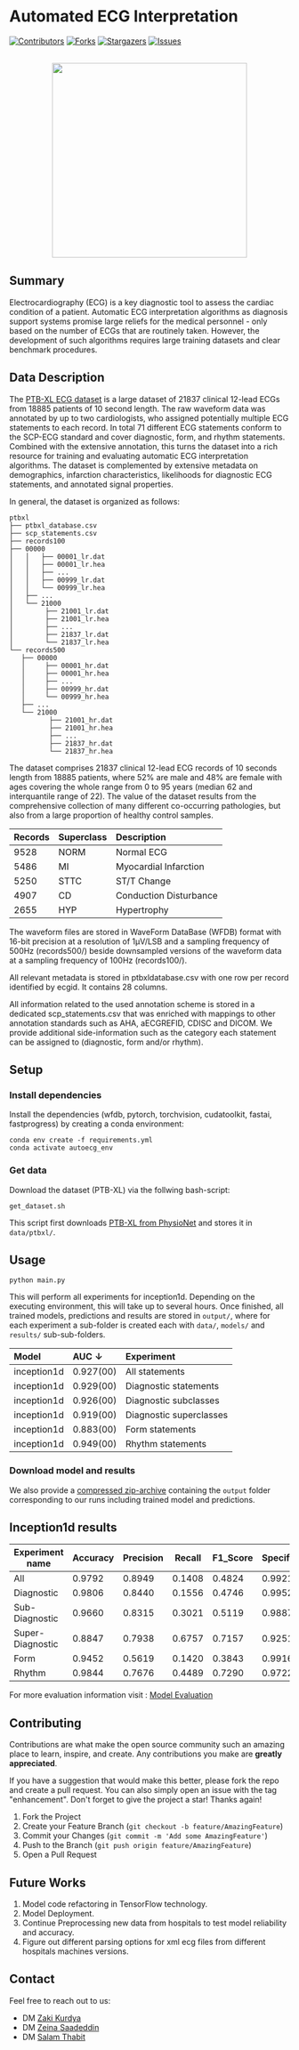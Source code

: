 # Automated ECG Interpretation

[![Contributors][contributors-shield]][contributors-url]
[![Forks][forks-shield]][forks-url]
[![Stargazers][stars-shield]][stars-url]
[![Issues][issues-shield]][issues-url]

<br>

<div align="center">
<img src="https://user-images.githubusercontent.com/46399191/191921241-495090db-a088-46b6-bd09-0f7f21170b0a.png" height="350"/>
</div>

## Summary 

Electrocardiography (ECG) is a key diagnostic tool to assess the cardiac condition of a patient. Automatic ECG interpretation algorithms as diagnosis support systems promise large reliefs for the medical personnel - only based on the number of ECGs that are routinely taken. However, the development of such algorithms requires large training datasets and clear benchmark procedures.

## Data Description

The [PTB-XL ECG dataset](https://physionet.org/content/ptb-xl/1.0.1/) is a large dataset of 21837 clinical 12-lead ECGs from 18885 patients of 10 second length. The raw waveform data was annotated by up to two cardiologists, who assigned potentially multiple ECG statements to each record. In total 71 different ECG statements conform to the SCP-ECG standard and cover diagnostic, form, and rhythm statements. Combined with the extensive annotation, this turns the dataset into a rich resource for training and evaluating automatic ECG interpretation algorithms. The dataset is complemented by extensive metadata on demographics, infarction characteristics, likelihoods for diagnostic ECG statements, and annotated signal properties.

In general, the dataset is organized as follows:

```
ptbxl
├── ptbxl_database.csv
├── scp_statements.csv
├── records100
├── 00000
│   │   ├── 00001_lr.dat
│   │   ├── 00001_lr.hea
│   │   ├── ...
│   │   ├── 00999_lr.dat
│   │   └── 00999_lr.hea
│   ├── ...
│   └── 21000
│        ├── 21001_lr.dat
│        ├── 21001_lr.hea
│        ├── ...
│        ├── 21837_lr.dat
│        └── 21837_lr.hea
└── records500
   ├── 00000
   │     ├── 00001_hr.dat
   │     ├── 00001_hr.hea
   │     ├── ...
   │     ├── 00999_hr.dat
   │     └── 00999_hr.hea
   ├── ...
   └── 21000
          ├── 21001_hr.dat
          ├── 21001_hr.hea
          ├── ...
          ├── 21837_hr.dat
          └── 21837_hr.hea
```          
          
The dataset comprises 21837 clinical 12-lead ECG records of 10 seconds length from 18885 patients, where 52% are male and 48% are female with ages covering the whole range from 0 to 95 years (median 62 and interquantile range of 22). The value of the dataset results from the comprehensive collection of many different co-occurring pathologies, but also from a large proportion of healthy control samples.

| Records | Superclass | Description |
|:---|:---|:---|
9528 | NORM | Normal ECG |
5486 | MI | Myocardial Infarction |
5250 | STTC | ST/T Change |
4907 | CD | Conduction Disturbance |
2655 | HYP | Hypertrophy |

The waveform files are stored in WaveForm DataBase (WFDB) format with 16-bit precision at a resolution of 1μV/LSB and a sampling frequency of 500Hz (records500/) beside downsampled versions of the waveform data at a sampling frequency of 100Hz (records100/).

All relevant metadata is stored in ptbxldatabase.csv with one row per record identified by ecgid. It contains 28 columns.

All information related to the used annotation scheme is stored in a dedicated scp_statements.csv that was enriched with mappings to other annotation standards such as AHA, aECGREFID, CDISC and DICOM. We provide additional side-information such as the category each statement can be assigned to (diagnostic, form and/or rhythm).

## Setup

### Install dependencies
Install the dependencies (wfdb, pytorch, torchvision, cudatoolkit, fastai, fastprogress) by creating a conda environment:

    conda env create -f requirements.yml
    conda activate autoecg_env

### Get data
Download the dataset (PTB-XL) via the follwing bash-script:

    get_dataset.sh

This script first downloads [PTB-XL from PhysioNet](https://physionet.org/content/ptb-xl/) and stores it in `data/ptbxl/`. 

## Usage

    python main.py

This will perform all experiments for inception1d. 
Depending on the executing environment, this will take up to several hours. 
Once finished, all trained models, predictions and results are stored in `output/`, 
where for each experiment a sub-folder is created each with `data/`, `models/` and `results/` sub-sub-folders. 

| Model | AUC &darr; | Experiment |
|:---|:---|:---|
| inception1d | 0.927(00) | All statements |
| inception1d | 0.929(00) | Diagnostic statements |
| inception1d | 0.926(00) | Diagnostic subclasses |
| inception1d | 0.919(00) | Diagnostic superclasses |
| inception1d | 0.883(00) | Form statements |
| inception1d | 0.949(00) | Rhythm statements |

### Download model and results

We also provide a [compressed zip-archive](https://drive.google.com/drive/folders/17za6IanRm7rpb1ZGHLQ80mJvBj_53LXJ?usp=sharing) containing the `output` folder corresponding to our runs including trained model and predictions.

## Inception1d results

| Experiment name  | Accuracy |  Precision | Recall | F1_Score | Specificity |
| ------------- | ------------- | ------------- | ------------- | ------------- | ------------- |
| All  | 0.9792  | 0.8949 | 0.1408 | 0.4824 | 0.9921 |
| Diagnostic  | 0.9806 | 0.8440 | 0.1556 | 0.4746 | 0.9952 |
| Sub-Diagnostic | 0.9660 | 0.8315 | 0.3021 | 0.5119 | 0.9887 |
| Super-Diagnostic | 0.8847 | 0.7938 | 0.6757 | 0.7157 | 0.9251 |
| Form | 0.9452 | 0.5619 | 0.1420 | 0.3843 | 0.9916 |
| Rhythm | 0.9844 | 0.7676 | 0.4489 | 0.7290 | 0.9722 |

For more evaluation information visit : [Model Evaluation](https://github.com/AutoECG/Automated-ECG-Interpretation/blob/main/evaluation/Model_Evaluation.ipynb)

## Contributing

Contributions are what make the open source community such an amazing place to learn, inspire, and create. Any contributions you make are **greatly appreciated**.

If you have a suggestion that would make this better, please fork the repo and create a pull request. You can also simply open an issue with the tag "enhancement".
Don't forget to give the project a star! Thanks again!

1. Fork the Project
2. Create your Feature Branch (`git checkout -b feature/AmazingFeature`)
3. Commit your Changes (`git commit -m 'Add some AmazingFeature'`)
4. Push to the Branch (`git push origin feature/AmazingFeature`)
5. Open a Pull Request

## Future Works

1. Model code refactoring in TensorFlow technology.
2. Model Deployment.
3. Continue Preprocessing new data from hospitals to test model reliability and accuracy. 
4. Figure out different parsing options for xml ecg files from different hospitals machines versions.


## Contact

Feel free to reach out to us:
- DM [Zaki Kurdya](https://twitter.com/ZakiKurdya)
- DM [Zeina Saadeddin](https://twitter.com/jszeina)
- DM [Salam Thabit](https://twitter.com/salamThabetDo)

<!-- MARKDOWN LINKS -->
[contributors-shield]: https://img.shields.io/github/contributors/AutoECG/Automated-ECG-Interpretation.svg?style=flat-square&color=blue
[contributors-url]: https://github.com/AutoECG/Automated-ECG-Interpretation/graphs/contributors
[forks-shield]: https://img.shields.io/github/forks/AutoECG/Automated-ECG-Interpretation.svg?style=flat-square&color=lightgray
[forks-url]: https://github.com/AutoECG/Automated-ECG-Interpretation/network/members
[stars-shield]: https://img.shields.io/github/stars/AutoECG/Automated-ECG-Interpretation.svg?style=flat-square&color=yellow
[stars-url]: https://github.com/AutoECG/Automated-ECG-Interpretation/stargazers
[issues-shield]: https://img.shields.io/github/issues/AutoECG/Automated-ECG-Interpretation.svg?style=flat-square&color=red
[issues-url]: https://github.com/AutoECG/Automated-ECG-Interpretation/issues
